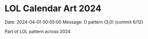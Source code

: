 # LOL Calendar Art 2024

Date: 2024-04-01 00:05:00
Message: O pattern (3,0) (commit 6/12)

Part of LOL pattern across 2024
